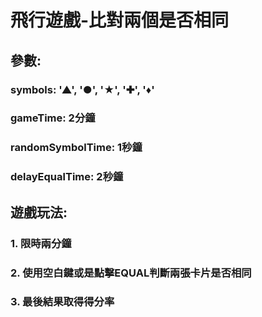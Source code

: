 # 飛行遊戲-比對兩個是否相同

## 參數:
### symbols: '▲', '●', '★', '✚', '♦'
### gameTime: 2分鐘
### randomSymbolTime: 1秒鐘
### delayEqualTime: 2秒鐘

## 遊戲玩法:
### 1. 限時兩分鐘
### 2. 使用空白鍵或是點擊EQUAL判斷兩張卡片是否相同
### 3. 最後結果取得得分率
